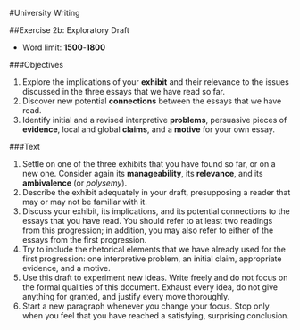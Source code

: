 #University Writing

##Exercise 2b: Exploratory Draft

- Word limit: __1500__-__1800__

###Objectives

1. Explore the implications of your __exhibit__ and their relevance to the issues discussed in the three essays that we have read so far.
2. Discover new potential __connections__ between the essays that we have read.
3. Identify initial and a revised interpretive __problems__, persuasive pieces of __evidence__, local and global __claims__, and a __motive__ for your own essay.

###Text

1. Settle on one of the three exhibits that you have found so far, or on a new one. Consider again its __manageability__, its __relevance__, and its __ambivalence__ (or _polysemy_).
2. Describe the exhibit adequately in your draft, presupposing a reader that may or may not be familiar with it.
3. Discuss your exhibit, its implications, and its potential connections to the essays that you have read. You should refer to at least two readings from this progression; in addition, you may also refer to either of the essays from the first progression.
4. Try to include the rhetorical elements that we have already used for the first progression: one interpretive problem, an initial claim, appropriate evidence, and a motive.
5. Use this draft to experiment new ideas. Write freely and do not focus on the formal qualities of this document. Exhaust every idea, do not give anything for granted, and justify every move thoroughly.
6. Start a new paragraph whenever you change your focus. Stop only when you feel that you have reached a satisfying, surprising conclusion.
